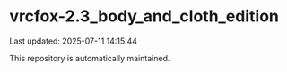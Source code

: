 # vrcfox-2.3_body_and_cloth_edition

Last updated: 2025-07-11 14:15:44

This repository is automatically maintained.
